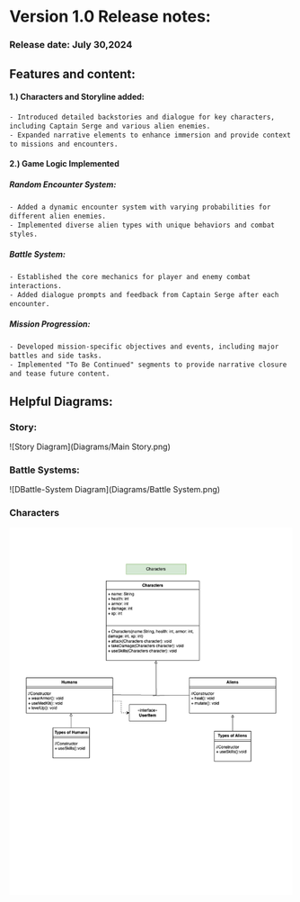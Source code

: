 # Version 1.0 Release notes:

### Release date: July 30,2024

## Features and content:

#### 1.) Characters and Storyline added:
    - Introduced detailed backstories and dialogue for key characters, including Captain Serge and various alien enemies.
    - Expanded narrative elements to enhance immersion and provide context to missions and encounters.


#### 2.) Game Logic Implemented

##### Random Encounter System:
    - Added a dynamic encounter system with varying probabilities for different alien enemies.
    - Implemented diverse alien types with unique behaviors and combat styles.

##### Battle System:
    - Established the core mechanics for player and enemy combat interactions.
    - Added dialogue prompts and feedback from Captain Serge after each encounter.

##### Mission Progression:

    - Developed mission-specific objectives and events, including major battles and side tasks.
    - Implemented "To Be Continued" segments to provide narrative closure and tease future content.

## Helpful Diagrams:

### Story:
![Story Diagram](Diagrams/Main Story.png)

### Battle Systems:
![DBattle-System Diagram](Diagrams/Battle System.png)

### Characters
![Characters Diagram](Diagrams/Characters.png)





    